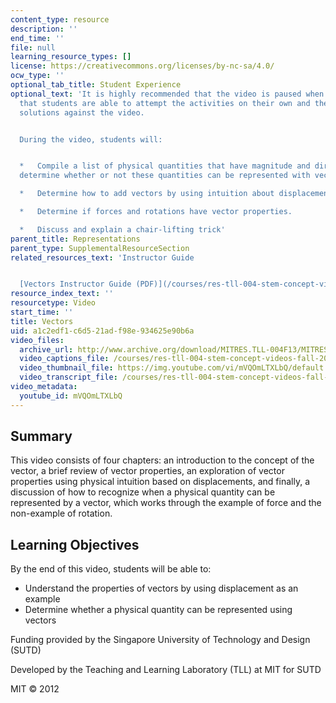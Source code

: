 ```yaml
---
content_type: resource
description: ''
end_time: ''
file: null
learning_resource_types: []
license: https://creativecommons.org/licenses/by-nc-sa/4.0/
ocw_type: ''
optional_tab_title: Student Experience
optional_text: 'It is highly recommended that the video is paused when prompted so
  that students are able to attempt the activities on their own and then check their
  solutions against the video.


  During the video, students will:


  *   Compile a list of physical quantities that have magnitude and direction, and
  determine whether or not these quantities can be represented with vectors;

  *   Determine how to add vectors by using intuition about displacements;

  *   Determine if forces and rotations have vector properties.

  *   Discuss and explain a chair-lifting trick'
parent_title: Representations
parent_type: SupplementalResourceSection
related_resources_text: 'Instructor Guide


  [Vectors Instructor Guide (PDF)](/courses/res-tll-004-stem-concept-videos-fall-2013/resources/mitres_tll-004f13_vecguide)'
resource_index_text: ''
resourcetype: Video
start_time: ''
title: Vectors
uid: a1c2edf1-c6d5-21ad-f98e-934625e90b6a
video_files:
  archive_url: http://www.archive.org/download/MITRES.TLL-004F13/MITRES_TLL-004F13_vectors_300k.mp4
  video_captions_file: /courses/res-tll-004-stem-concept-videos-fall-2013/4eb915c0cddf54eb8db0f129441a1d59_mVQOmLTXLbQ.vtt
  video_thumbnail_file: https://img.youtube.com/vi/mVQOmLTXLbQ/default.jpg
  video_transcript_file: /courses/res-tll-004-stem-concept-videos-fall-2013/6fb79938300be0eb39c0ddc5d539847f_mVQOmLTXLbQ.pdf
video_metadata:
  youtube_id: mVQOmLTXLbQ
---
```


Summary
-------

This video consists of four chapters: an introduction to the concept of the vector, a brief review of vector properties, an exploration of vector properties using physical intuition based on displacements, and finally, a discussion of how to recognize when a physical quantity can be represented by a vector, which works through the example of force and the non-example of rotation.

Learning Objectives
-------------------

By the end of this video, students will be able to:

*   Understand the properties of vectors by using displacement as an example
*   Determine whether a physical quantity can be represented using vectors

Funding provided by the Singapore University of Technology and Design (SUTD)

Developed by the Teaching and Learning Laboratory (TLL) at MIT for SUTD

MIT © 2012

